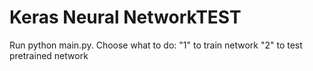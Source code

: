 # Keras Neural NetworkTEST

Run python main.py. Choose what to do: 
"1" to train network
"2" to test pretrained network
